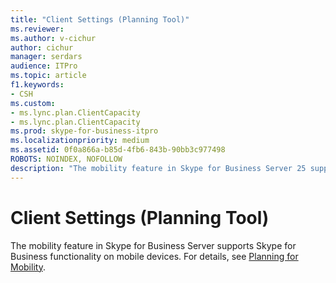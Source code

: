 ```yaml
---
title: "Client Settings (Planning Tool)"
ms.reviewer: 
ms.author: v-cichur
author: cichur
manager: serdars
audience: ITPro
ms.topic: article
f1.keywords:
- CSH
ms.custom:
- ms.lync.plan.ClientCapacity
- ms.lync.plan.ClientCapacity
ms.prod: skype-for-business-itpro
ms.localizationpriority: medium
ms.assetid: 0f0a866a-b85d-4fb6-843b-90bb3c977498
ROBOTS: NOINDEX, NOFOLLOW
description: "The mobility feature in Skype for Business Server 25 supports Skype for Business functionality on mobile devices. For details, see Planning for Mobility."
---
```


# Client Settings (Planning Tool)

The mobility feature in Skype for Business Server supports Skype for Business functionality on mobile devices. For details, see [Planning for Mobility](/previous-versions/office/lync-server-2013/lync-server-2013-planning-for-mobility).